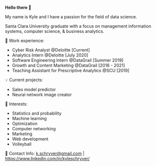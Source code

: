 **Hello there 🌊**

My name is Kyle and I have a passion for the field of data science.

Santa Clara University graduate with a focus on management information systems, computer science, & business analytics.

👔 Work experience:

* Cyber Risk Analyst @Deloitte [Current]
* Analytics Intern @Deloitte [July 2020]
* Software Engineering Intern @DataGrail [Summer 2019]
* Growth and Content Marketing @DataGrail [2018 - 2021]
* Teaching Assistant for Prescriptive Analytics @SCU [2019]

💡 Current projects:
* Sales model predictor
* Neural network image creator

🌴 Interests:

* Statistics and probability
* Machine learning
* Optimization
* Computer networking
* Marketing
* Web development
* Volleyball

📇 Contact Info: k.schryver@gmail.com | https://www.linkedin.com/in/kyleschryver/
